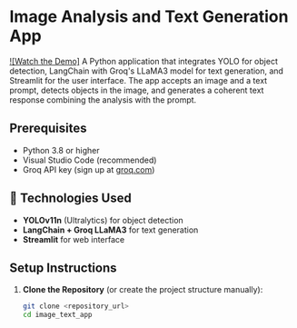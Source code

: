 # Image Analysis and Text Generation App
[![Watch the Demo]](https://drive.google.com/file/d/1rzgd7FZodsoyc4zEdRErhn09IC6f0JYP/view?usp=sharing)
A Python application that integrates YOLO for object detection, LangChain with Groq's LLaMA3 model for text generation, and Streamlit for the user interface. The app accepts an image and a text prompt, detects objects in the image, and generates a coherent text response combining the analysis with the prompt.

## Prerequisites
- Python 3.8 or higher
- Visual Studio Code (recommended)
- Groq API key (sign up at [groq.com](https://groq.com))

## 🔧 Technologies Used
- **YOLOv11n** (Ultralytics) for object detection
- **LangChain + Groq LLaMA3** for text generation
- **Streamlit** for web interface



## Setup Instructions
1. **Clone the Repository** (or create the project structure manually):
   ```bash
   git clone <repository_url>
   cd image_text_app
